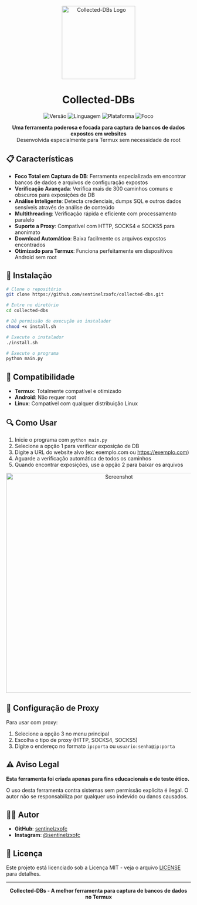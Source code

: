 <p align="center">
  <img src="https://raw.githubusercontent.com/sentinelzxofc/collected-dbs/main/assets/logo.png" alt="Collected-DBs Logo" width="200"/>
</p>

<h1 align="center">Collected-DBs</h1>

<p align="center">
  <img src="https://img.shields.io/badge/Versão-3.0.0-brightgreen" alt="Versão"/>
  <img src="https://img.shields.io/badge/Linguagem-Python-blue" alt="Linguagem"/>
  <img src="https://img.shields.io/badge/Plataforma-Termux-orange" alt="Plataforma"/>
  <img src="https://img.shields.io/badge/Foco-Captura_DB-red" alt="Foco"/>
</p>

<p align="center">
  <b>Uma ferramenta poderosa e focada para captura de bancos de dados expostos em websites</b><br>
  Desenvolvida especialmente para Termux sem necessidade de root
</p>

## 📋 Características

- **Foco Total em Captura de DB**: Ferramenta especializada em encontrar bancos de dados e arquivos de configuração expostos
- **Verificação Avançada**: Verifica mais de 300 caminhos comuns e obscuros para exposições de DB
- **Análise Inteligente**: Detecta credenciais, dumps SQL e outros dados sensíveis através de análise de conteúdo
- **Multithreading**: Verificação rápida e eficiente com processamento paralelo
- **Suporte a Proxy**: Compatível com HTTP, SOCKS4 e SOCKS5 para anonimato
- **Download Automático**: Baixa facilmente os arquivos expostos encontrados
- **Otimizado para Termux**: Funciona perfeitamente em dispositivos Android sem root

## 🚀 Instalação

```bash
# Clone o repositório
git clone https://github.com/sentinelzxofc/collected-dbs.git

# Entre no diretório
cd collected-dbs

# Dê permissão de execução ao instalador
chmod +x install.sh

# Execute o instalador
./install.sh

# Execute o programa
python main.py
```

## 📱 Compatibilidade

- **Termux**: Totalmente compatível e otimizado
- **Android**: Não requer root
- **Linux**: Compatível com qualquer distribuição Linux

## 🔍 Como Usar

1. Inicie o programa com `python main.py`
2. Selecione a opção 1 para verificar exposição de DB
3. Digite a URL do website alvo (ex: exemplo.com ou https://exemplo.com)
4. Aguarde a verificação automática de todos os caminhos
5. Quando encontrar exposições, use a opção 2 para baixar os arquivos

<p align="center">
  <img src="https://raw.githubusercontent.com/sentinelzxofc/collected-dbs/main/assets/screenshot.png" alt="Screenshot" width="600"/>
</p>

## 🔧 Configuração de Proxy

Para usar com proxy:

1. Selecione a opção 3 no menu principal
2. Escolha o tipo de proxy (HTTP, SOCKS4, SOCKS5)
3. Digite o endereço no formato `ip:porta` ou `usuario:senha@ip:porta`

## ⚠️ Aviso Legal

**Esta ferramenta foi criada apenas para fins educacionais e de teste ético.**

O uso desta ferramenta contra sistemas sem permissão explícita é ilegal. O autor não se responsabiliza por qualquer uso indevido ou danos causados.

## 👨‍💻 Autor

- **GitHub**: [sentinelzxofc](https://github.com/sentinelzxofc)
- **Instagram**: [@sentinelzxofc](https://instagram.com/sentinelzxofc)

## 📄 Licença

Este projeto está licenciado sob a Licença MIT - veja o arquivo [LICENSE](LICENSE) para detalhes.

---

<p align="center">
  <b>Collected-DBs - A melhor ferramenta para captura de bancos de dados no Termux</b>
</p>
